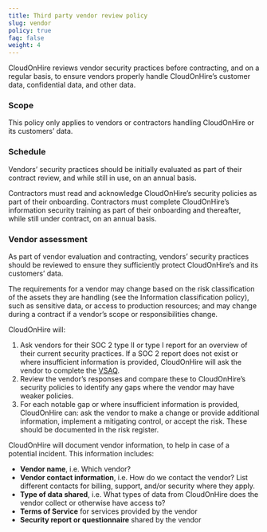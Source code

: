 ```yaml
---
title: Third party vendor review policy
slug: vendor
policy: true
faq: false
weight: 4
---
```


CloudOnHire reviews vendor security practices before contracting, and on a regular basis, to ensure vendors properly handle CloudOnHire’s customer data, confidential data, and other data.

### Scope

This policy only applies to vendors or contractors handling CloudOnHire or its customers’ data.

### Schedule

Vendors’ security practices should be initially evaluated as part of their contract review, and while still in use, on an annual basis.

Contractors must read and acknowledge CloudOnHire’s security policies as part of their onboarding. Contractors must complete CloudOnHire’s information security training as part of their onboarding and thereafter, while still under contract, on an annual basis.


### Vendor assessment

As part of vendor evaluation and contracting, vendors’ security practices should be reviewed to ensure they sufficiently protect CloudOnHire’s and its customers’ data.

The requirements for a vendor may change based on the risk classification of the assets they are handling (see the Information classification policy), such as sensitive data, or access to production resources; and may change during a contract if a vendor’s scope or responsibilities change.

CloudOnHire will:

1. Ask vendors for their SOC 2 type II or type I report for an overview of their current security practices. If a SOC 2 report does not exist or where insufficient information is provided, CloudOnHire will ask the vendor to complete the [VSAQ](https://vsaq-demo.withgoogle.com/).
2. Review the vendor’s responses and compare these to CloudOnHire’s security policies to identify any gaps where the vendor may have weaker policies.
3. For each notable gap or where insufficient information is provided, CloudOnHire can: ask the vendor to make a change or provide additional information, implement a mitigating control, or accept the risk. These should be documented in the risk register.

CloudOnHire will document vendor information, to help in case of a potential incident. This information includes:

* **Vendor name**, i.e. Which vendor?
* **Vendor contact information**, i.e. How do we contact the vendor? List different contacts for billing, support, and/or security where they apply.
* **Type of data shared**, i.e. What types of data from CloudOnHire does the vendor collect or otherwise have access to?
* **Terms of Service** for services provided by the vendor
* **Security report or questionnaire** shared by the vendor

